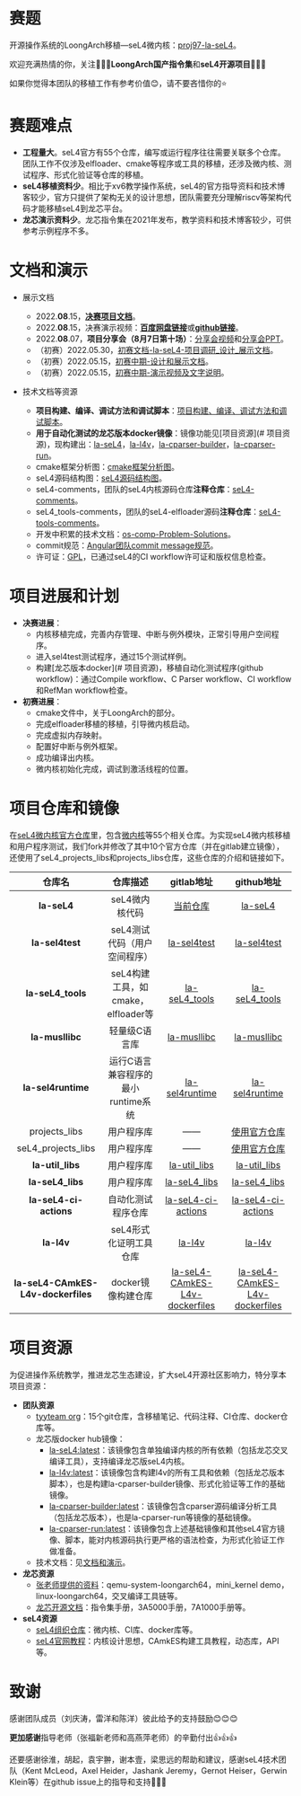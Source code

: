 <!--
  SPDX-License-Identifier: GPL-2.0-only
  Copyright 2022, tyyteam(Qingtao Liu, Yang Lei, Yang Chen)
  qtliu@mail.ustc.edu.cn, le24@mail.ustc.edu.cn, chenyangcs@mail.ustc.edu.cn
-->
# 赛题

开源操作系统的LoongArch移植—seL4微内核：[proj97-la-seL4](https://github.com/oscomp/proj97-la-seL4)。

欢迎充满热情的你，关注💖💖💖**LoongArch国产指令集**和**seL4开源项目**💖💖💖

如果你觉得本团队的移植工作有参考价值😊，请不要吝惜你的⭐

# 赛题难点

* **工程量大**。seL4官方有55个仓库，编写或运行程序往往需要关联多个仓库。团队工作不仅涉及elfloader、cmake等程序或工具的移植，还涉及微内核、测试程序、形式化验证等仓库的移植。
* **seL4移植资料少**。相比于xv6教学操作系统，seL4的官方指导资料和技术博客较少，官方只提供了架构无关的设计思想，团队需要充分理解riscv等架构代码才能移植seL4到龙芯平台。
* **龙芯演示资料少**。龙芯指令集在2021年发布，教学资料和技术博客较少，可供参考示例程序不多。

# 文档和演示

* 展示文档

  * 2022.**08**.15，[**决赛项目文档**](https://github.com/tyyteam/OS-comp-pdfdoc-videos/blob/main/proj97-la-seL4-tyyteam-%E5%86%B3%E8%B5%9B%E9%A1%B9%E7%9B%AE%E6%96%87%E6%A1%A3.pdf)。
  * 2022.**08**.15，决赛演示视频：[**百度网盘链接**](https://pan.baidu.com/s/16f4EYctBe0jwXw0sC8CLPg?pwd=6p4k)或[**github链接**](https://raw.githubusercontent.com/tyyteam/OS-comp-pdfdoc-videos/main/la-seL4-%E5%86%B3%E8%B5%9B%E9%A1%B9%E7%9B%AE%E6%BC%94%E7%A4%BA%E8%A7%86%E9%A2%91.mp4)。
  * 2022.**08**.07，**项目分享会（8月7日第十场）**：[分享会视频](https://www.bilibili.com/video/BV1PW4y1Y7zj?spm_id_from=333.999.0.0&vd_source=c0ebc331ee63978f26b2050109cc5826)和[分享会PPT](https://os.educg.net/2022CSCC?op=5)。
  * （初赛）2022.05.30，[初赛文档-la-seL4-项目调研\_设计\_展示文档](https://github.com/tyyteam/OS-comp-pdfdoc-videos/blob/main/la-seL4-%E5%88%9D%E8%B5%9B%E9%A1%B9%E7%9B%AE%E8%B0%83%E7%A0%94_%E8%AE%BE%E8%AE%A1_%E5%B1%95%E7%A4%BA%E6%96%87%E6%A1%A3.pdf)。
  * （初赛）2022.05.15，[初赛中期-设计和展示文档](./docs/初赛中期-设计和展示文档.md)。
  * （初赛）2022.05.15，[初赛中期-演示视频及文字说明](https://pan.baidu.com/s/1c8KKPdG0Ri_AbR2taWWPSw?pwd=2qdg)。
* 技术文档等资源

  * **项目构建、编译、调试方法和调试脚本**：[项目构建、编译、调试方法和调试脚本](./docs/技术文档-项目构建、编译和调试方法.md)。
  * **用于自动化测试的龙芯版本docker镜像**：镜像功能见[项目资源](# 项目资源)，现构建出：[la-seL4](https://hub.docker.com/repository/docker/gootal/la-sel4)，[la-l4v](https://hub.docker.com/repository/docker/gootal/la-l4v)，[la-cparser-builder](https://hub.docker.com/repository/docker/gootal/la-cparser-builder)，[la-cparser-run](https://hub.docker.com/r/gootal/la-cparser-run)。
  * cmake框架分析图：[cmake框架分析图](./docs/cmake框架分析图.md)。
  * seL4源码结构图：[seL4源码结构图](./docs/seL4源码结构图.md)。
  * seL4-comments，团队的seL4内核源码仓库**注释仓库**：[seL4-comments](https://github.com/tyyteam/seL4-comments)。
  * seL4_tools-comments，团队的seL4-elfloader源码**注释仓库**：[seL4-tools-comments](https://github.com/tyyteam/seL4_tools-comments)。
  * 开发中积累的技术文档：[os-comp-Problem-Solutions](https://github.com/tyyteam/seL4-oscompProblemSolutions)。
  * commit规范：[Angular团队commit message规范](https://github.com/angular/angular.js/blob/master/DEVELOPERS.md#-git-commit-guidelines)。
  * 许可证：[GPL](./LICENSE.md)，已通过seL4的CI workflow许可证和版权信息检查。

# 项目进展和计划

* **决赛进展**：
  * 内核移植完成，完善内存管理、中断与例外模块，正常引导用户空间程序。
  * 进入sel4test测试程序，通过15个测试样例。
  * 构建[龙芯版本docker](# 项目资源)，移植自动化测试程序(github workflow)：通过Compile workflow、C Parser workflow、CI workflow和RefMan workflow检查。
* **初赛进展**：
  * cmake文件中，关于LoongArch的部分。
  * 完成elfloader移植的移植，引导微内核启动。
  * 完成虚拟内存映射。
  * 配置好中断与例外框架。
  * 成功编译出内核。
  * 微内核初始化完成，调试到激活线程的位置。

# 项目仓库和镜像

在[seL4微内核官方仓库](https://github.com/seL4)里，包含[微内核](https://github.com/seL4/seL4)等55个相关仓库。为实现seL4微内核移植和用户程序测试，我们fork并修改了其中10个官方仓库（并在gitlab建立镜像），还使用了seL4_projects_libs和projects_libs仓库，这些仓库的介绍和链接如下。

|               仓库名               |              仓库描述              |                          gitlab地址                          |                          github地址                          |
| :--------------------------------: | :--------------------------------: | :----------------------------------------------------------: | :----------------------------------------------------------: |
|            **la-seL4**             |           seL4微内核代码           | [当前仓库](https://gitlab.eduxiji.net/qtliu/project788067-109730) |  [la-seL4](https://github.com/tyyteam/la-seL4/tree/master)   |
|          **la-sel4test**           |    seL4测试代码（用户空间程序）    | [la-sel4test](https://gitlab.eduxiji.net/qtliu/la-sel4test/-/tree/master) | [la-sel4test](https://github.com/tyyteam/la-sel4test/tree/master) |
|         **la-seL4_tools**          | seL4构建工具，如cmake，elfloader等 | [la-seL4_tools](https://gitlab.eduxiji.net/qtliu/la-seL4_tools/-/tree/master) | [la-seL4_tools](https://github.com/tyyteam/la-seL4_tools/tree/master) |
|          **la-musllibc**           |           轻量级C语言库            | [la-musllibc](https://gitlab.eduxiji.net/qtliu/la-musllibc/-/tree/master) | [la-musllibc](https://github.com/tyyteam/la-musllibc/tree/master) |
|         **la-sel4runtime**         | 运行C语言兼容程序的最小runtime系统 | [la-sel4runtime](https://gitlab.eduxiji.net/qtliu/la-sel4runtime/-/tree/master) | [la-sel4runtime](https://github.com/tyyteam/la-sel4runtime/tree/master) |
|           projects_libs            |             用户程序库             |                              ——                              |  [使用官方仓库](https://github.com/seL4/seL4_projects_libs)  |
|         seL4_projects_libs         |             用户程序库             |                              ——                              |  [使用官方仓库](https://github.com/seL4/seL4_projects_libs)  |
|          **la-util_libs**          |             用户程序库             | [la-util_libs](https://gitlab.eduxiji.net/qtliu/la-util_libs/-/tree/master) | [la-util_libs](https://github.com/tyyteam/la-util_libs/tree/master) |
|          **la-seL4_libs**          |             用户程序库             | [la-seL4_libs](https://gitlab.eduxiji.net/qtliu/la-seL4_libs/-/tree/master) | [la-seL4_libs](https://github.com/tyyteam/la-seL4_libs/tree/master) |
|       **la-seL4-ci-actions**       |         自动化测试程序仓库         | [la-seL4-ci-actions](https://gitlab.eduxiji.net/qtliu/la-sel4-ci-actions) | [la-seL4-ci-actions](https://github.com/tyyteam/la-seL4-ci-actions) |
|             **la-l4v**             |       seL4形式化证明工具仓库       |      [la-l4v](https://gitlab.eduxiji.net/qtliu/la-l4v)       |         [la-l4v](https://github.com/tyyteam/la-l4v)          |
| **la-seL4-CAmkES-L4v-dockerfiles** |         docker镜像构建仓库         | [la-seL4-CAmkES-L4v-dockerfiles](https://gitlab.eduxiji.net/qtliu/la-sel4-camkes-l4v-dockerfiles) | [la-seL4-CAmkES-L4v-dockerfiles](https://github.com/tyyteam/la-seL4-CAmkES-L4v-dockerfiles) |

# 项目资源

为促进操作系统教学，推进龙芯生态建设，扩大seL4开源社区影响力，特分享本项目资源：

* **团队资源**
  * [tyyteam org](https://github.com/tyyteam)：15个git仓库，含移植笔记、代码注释、CI仓库、docker仓库等。
  * 龙芯版docker hub镜像：
    * [la-seL4:latest](https://hub.docker.com/r/gootal/la-sel4)：该镜像包含单独编译内核的所有依赖（包括龙芯交叉编译工具），支持编译龙芯版seL4内核。
    * [la-l4v:latest](https://hub.docker.com/repository/docker/gootal/la-l4v)：该镜像包含构建l4v的所有工具和依赖（包括龙芯版本脚本），也是构建la-cparser-builder镜像、形式化验证等工作的基础镜像。
    * [la-cparser-builder:latest](https://hub.docker.com/repository/docker/gootal/la-cparser-builder)：该镜像包含cparser源码编译分析工具（包括龙芯版本），也是la-cparser-run等镜像的基础镜像。
    * [la-cparser-run:latest](https://hub.docker.com/r/gootal/la-cparser-run)：该镜像包含上述基础镜像和其他seL4官方镜像、脚本，能对内核源码执行更严格的语法检查，为形式化验证工作做准备。
  * 技术文档：见[文档和演示](#文档和演示)。
* **龙芯资源**
  * [张老师提供的资料](https://github.com/foxsen/qemu-loongarch-runenv)：qemu-system-loongarch64，mini_kernel demo，linux-loongarch64，交叉编译工具链等。
  * [龙芯开源文档](https://github.com/loongson)：指令集手册，3A5000手册，7A1000手册等。
* **seL4资源**
  * [seL4组织仓库](https://github.com/seL4)：微内核、CI库、docker库等。
  * [seL4官网教程](https://docs.sel4.systems/Tutorials/)：内核设计思想，CAmkES构建工具教程，动态库，API等。

# 致谢

感谢团队成员（刘庆涛，雷洋和陈洋）彼此给予的支持鼓励😊😊😊

**更加感谢**指导老师（张福新老师和高燕萍老师）的辛勤付出👍👍👍

还要感谢徐淮，胡起，袁宇翀，谢本壹，梁思远的帮助和建议，感谢seL4技术团队（Kent McLeod，Axel Heider，Jashank Jeremy，Gernot Heiser，Gerwin Klein等）在github issue上的指导和支持💖💖💖



